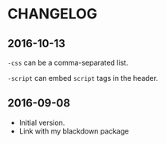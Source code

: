 # CHANGELOG

## 2016-10-13

`-css` can be a comma-separated list.

`-script` can embed `script` tags in the header.

## 2016-09-08

- Initial version.
- Link with my blackdown package
